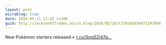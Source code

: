 ```yaml
---
layout: post
microblog: true
date: 2016-05-11 11:41 +1300
guid: http://JacksonOfTrades.micro.blog/2016/05/10/t730165856471293956.html
---
```

New Pokémon starters released→ [t.co/SqgSZj47q...](https://t.co/SqgSZj47qE)
